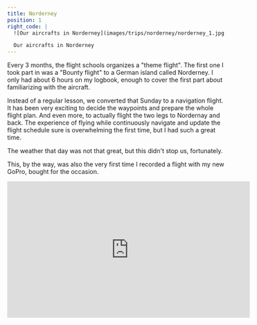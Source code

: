 ```yaml
---
title: Norderney
position: 1
right_code: |
  ![Our aircrafts in Norderney](images/trips/norderney/norderney_1.jpg "Our aircrafts in Norderney")

  Our aircrafts in Norderney
---
```


Every 3 months, the flight schools organizes a "theme flight". The first one I took part in was a "Bounty flight" to a German island called Norderney. I only had about 6 hours on my logbook, enough to cover the first part about familiarizing with the aircraft.

Instead of a regular lesson, we converted that Sunday to a navigation flight.
It has been very exciting to decide the waypoints and prepare the whole flight plan.
And even more, to actually flight the two legs to Nordernay and back.
The experience of flying while continuously navigate and update the flight schedule sure is overwhelming the first time, but I had such a great time.

The weather that day was not that great, but this didn't stop us, fortunately.

This, by the way, was also the very first time I recorded a flight with my new GoPro, bought for the occasion.

<iframe width="560" height="315" src="https://www.youtube.com/embed/RULvdNwGtt4" frameborder="0" allowfullscreen></iframe>
